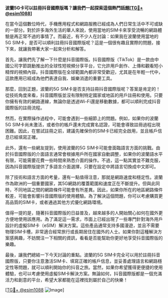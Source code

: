 **波蘭5G卡可以註冊抖音國際版嗎？讓我們一起探索這個熱門話題[[TG💪+ @esim1088](https://t.me/s/esim1088)]**

在當今這個數位時代，手機應用程式和網路服務已經成為人們日常生活中不可或缺的一部分。對於許多海外生活的華人來說，使用當地的SIM卡來享受流暢的網路體驗是再正常不過的事情了。而最近，有不少人在討論：如果我在波蘭使用當地的5G SIM卡，是否可以順利註冊抖音國際版呢？這是一個很有趣且實際的問題，接下來，就讓我帶著大家一起來分析和解答。

首先，讓我們先了解一下什麼是抖音國際版。抖音國際版（TikTok）是一款由中國公司字節跳動推出的全球性短視頻分享平台，它允許用戶創作、上傳和觀看短小精悍的視頻內容。抖音國際版在全球範圍內都非常受歡迎，尤其是在年輕一代中，這款應用已經成為他們表達自我、娛樂消遣的重要工具。

那麼，回到正題，波蘭的5G SIM卡是否支持註冊抖音國際版呢？答案是肯定的！從技術角度來看，抖音國際版並沒有限制特定國家或地區的用戶註冊和使用。只要你擁有有效的網路連線，無論你是透過Wi-Fi還是移動數據，都可以順利完成抖音國際版的註冊流程。

然而，在實際操作過程中，可能會遇到一些細節上的問題。例如，如果你的波蘭5G SIM卡尚未激活，或者你的帳戶還未完成實名認證，可能會導致註冊過程出現困難。因此，在嘗試註冊之前，建議先確保你的SIM卡已經完全啟用，並且帳戶信息已經填寫正確。

此外，還有一些網友提到，使用波蘭的5G SIM卡可能會面臨語言方面的挑戰。由於抖音國際版的介面語言通常會根據用戶所在國家自動調整，如果你的波蘭語水平有限，可能需要花費一些時間來熟悉介面的操作。不過，這一點其實並不難克服，因為抖音國際版提供了多語言介面選擇，只要在設定中將語言切換成中文即可。

除了技術和語言方面的考量，還有一點值得注意，那就是網路速度和穩定性。波蘭作為歐洲的一個重要國家，其5G網路的覆蓋範圍和速度正在不斷提升。但與此同時，不同地區之間的網路條件可能會有所差異。因此，如果你所在的地區網路條件較差，可能會影響抖音國際版的使用體驗。為了解決這個問題，你可以考慮購買更高品質的SIM卡，或者通過其他方式優化網路環境。

值得一提的是，隨著抖音國際版的日益普及，越來越多的人開始關心如何在國外更方便地使用該應用。為了滿足這一需求，市面上已經出現了一些專門針對海外用戶設計的虛擬SIM卡（eSIM）解決方案。這些產品通常支持多國漫遊，並且不需要物理SIM卡槽，非常適合經常旅行或長期居住在國外的人士。如果你對這種解決方案感興趣，不妨關注一下相關的資訊，看看是否能幫助你更好地享受抖音國際版的樂趣。

最後，讓我們總結一下今天討論的重點。波蘭的5G SIM卡完全可以用於註冊抖音國際版，只要你注意激活SIM卡、填寫正確的帳戶信息，並妥善處理語言和網路穩定性等問題，就可以順利開始你的抖音之旅。當然，如果你希望獲得更便捷的使用體驗，也可以考慮使用虛擬SIM卡解決方案。無論如何，抖音國際版都是一個充滿活力和創意的平台，希望大家都能在這裡找到屬於自己的快樂！

[[TG💪+ @esim1088](https://t.me/s/esim1088) ![Image](https://i.postimg.cc/4NQfJmqS/Snipaste-2025-05-13-00-14-12.png)]